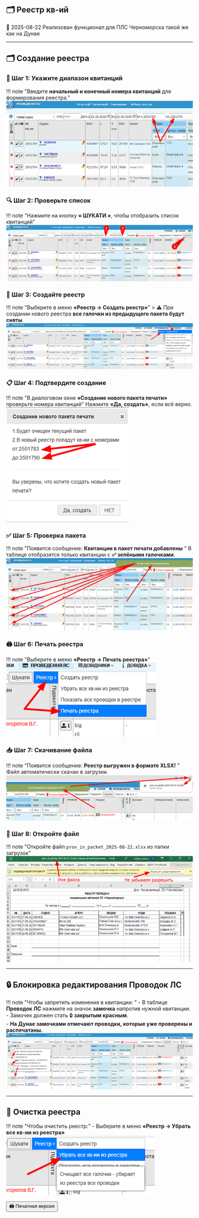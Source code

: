 ## 🗂️ Реестр кв-ий
<span class="quick-highlight date">📅 2025-08-22</span> Реализован функционал для ПЛС Черноморска такой же как на Дунае

---

## 🗂️ Создание реестра
### 🔢 Шаг 1: Укажите диапазон квитанций
!!! note "Введите **начальный и конечный номера квитанций** для формирования реестра."
    ![Диапазон квитанций](images/reestr_001.png)  

### 🔍 Шаг 2: Проверьте список 
!!! note "Нажмите на кнопку **« ШУКАТИ »**, чтобы отобразить список квитанций"
    ![Список квитанций](images/reestr_002.png)  

### 🧾 Шаг 3: Создайте реестр  
!!! note "Выберите в меню **«Реестр → Создать реестр»**"
    > ⚠️ При создании нового реестра **все галочки из предыдущего пакета будут сняты**  
    ![Создание реестра](images/reestr_003.png)

### 📋 Шаг 4: Подтвердите создание  
!!! note "В диалоговом окне **«Создание нового пакета печати»** проверьте номера квитанций"
    Нажмите **«Да, создать»**, если всё верно.  
    ![Подтверждение](images/reestr_004.png)

### ✅ Шаг 5: Проверка пакета  
!!! note "Появится сообщение:  **Квитанции в пакет печати добавлены**  "
    В таблице отобразятся только квитанции с **✅ зелёными галочками**.  
    ![Галочки в таблице](images/reestr_005.png)

### 🖨️ Шаг 6: Печать реестра  
!!! note "Выберите в меню **«Реестр → Печать реестра»**"
    ![Печать реестра](images/reestr_006.png)

### 📥 Шаг 7: Скачивание файла  
!!! note "Появится сообщение:  **Реестр выгружен в формате XLSX!**  "
    Файл автоматически скачан в загрузки.  
    ![Скачивание файла](images/reestr_007.png)

### 📂 Шаг 8: Откройте файл  
!!! note "Откройте файл `prov_in_packet_2025-08-22.xlsx` из папки загрузок"
    ![Открытие файла](images/reestr_008.png)

---

## 🔒 Блокировка редактирования Проводок ЛС
!!! note "Чтобы запретить изменения в квитанции:  "
    - В таблице **Проводок ЛС** нажмите на значок **замочка** напротив нужной квитанции.  
    - Замочек должен стать 🔒 **закрытым красным**.  
    - **На Дунае замочками отмечают проводки, которые уже проверены и распечатаны.**  
    ![Замочек](images/reestr_010.png)

---

## 🧹 Очистка реестра
!!! note "Чтобы очистить реестр:"
    - Выберите в меню **«Реестр → Убрать все кв-ии из реестра»**  
    ![Очистка реестра](images/reestr_009.png)

<!-- <button onclick="window.print()" style="margin: 1em 0; padding: 0.5em 1em; font-size: 1em;"> -->
<button onclick="window.print()" class="btn btn-primary">
🖨️ Печатная версия
</button>